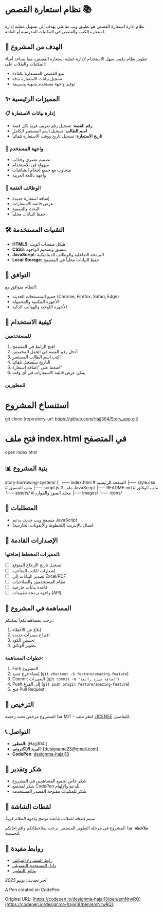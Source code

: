 
# نظام استعارة القصص 📚

نظام إدارة استعارة القصص هو تطبيق ويب تفاعلي يهدف إلى تسهيل عملية إدارة استعارة الكتب والقصص في المكتبات المدرسية أو العامة.

## 🎯 الهدف من المشروع

تطوير نظام رقمي سهل الاستخدام لإدارة عملية استعارة القصص، مما يساعد أمناء المكتبات والطلاب على:
- تتبع القصص المستعارة بكفاءة
- تسجيل بيانات الاستعارة بدقة
- توفير واجهة مستخدم بديهية وسريعة

## ✨ المميزات الرئيسية

### 📋 إدارة بيانات الاستعارة
- **رقم القصة**: تسجيل رقم تعريف فريد لكل قصة
- **اسم الطالب**: تسجيل اسم المستعير الكامل
- **تاريخ الاستعارة**: تسجيل تاريخ ووقت الاستعارة تلقائياً

### 🎨 واجهة المستخدم
- تصميم عصري وجذاب
- سهولة في الاستخدام
- متجاوب مع جميع أحجام الشاشات
- واجهة باللغة العربية

### 🔧 الوظائف التقنية
- إضافة استعارة جديدة
- عرض قائمة الاستعارات
- البحث والتصفية
- حفظ البيانات محلياً

## 🛠️ التقنيات المستخدمة

- **HTML5**: هيكل صفحات الويب
- **CSS3**: تنسيق وتصميم الواجهة
- **JavaScript**: البرمجة التفاعلية والوظائف الديناميكية
- **Local Storage**: حفظ البيانات محلياً في المتصفح

## 📱 التوافق

النظام متوافق مع:
- جميع المتصفحات الحديثة (Chrome, Firefox, Safari, Edge)
- الأجهزة المكتبية والمحمولة
- الأجهزة اللوحية والهواتف الذكية

## 🚀 كيفية الاستخدام

### للمستخدمين
1. افتح الرابط في المتصفح
2. أدخل رقم القصة في الحقل المخصص
3. اكتب اسم الطالب المستعير
4. التاريخ سيُسجل تلقائياً
5. اضغط على "إضافة استعارة"
6. يمكن عرض قائمة الاستعارات في أي وقت

### للمطورين

# استنساخ المشروع
git clone [repository-url: https://github.com/Hajj304/Story_app.git]

# فتح ملف index.html في المتصفح
open index.html


## 📊 بنية المشروع

story-borrowing-system/
│
├── index.html          # الصفحة الرئيسية
├── style.css           # ملف التنسيق
├── script.js           # ملف JavaScript
├── README.md           # ملف الوثائق
└── assets/             # مجلد الصور والموارد
    ├── images/
    └── icons/


## 🎯 المتطلبات

- متصفح ويب حديث يدعم JavaScript
- اتصال بالإنترنت (للخطوط والأيقونات الخارجية)

## 🔄 الإصدارات القادمة

### المميزات المخطط إضافتها:
- [ ] تسجيل تاريخ الإرجاع المتوقع
- [ ] إشعارات للكتب المتأخرة
- [ ] تصدير البيانات إلى Excel/PDF
- [ ] نظام المستخدمين والصلاحيات
- [ ] قاعدة بيانات خارجية
- [ ] واجهة برمجة تطبيقات (API)

## 🤝 المساهمة في المشروع

نرحب بمساهماتكم! يمكنكم:
1. إبلاغ عن الأخطاء
2. اقتراح مميزات جديدة
3. تحسين الكود
4. تطوير الوثائق

### خطوات المساهمة:
1. Fork المشروع
2. إنشاء فرع جديد (`git checkout -b feature/amazing-feature`)
3. Commit التغييرات (`git commit -m 'إضافة ميزة رائعة'`)
4. Push إلى الفرع (`git push origin feature/amazing-feature`)
5. فتح Pull Request

## 📝 الترخيص

هذا المشروع مرخص تحت رخصة MIT - انظر ملف [LICENSE](LICENSE) للتفاصيل.

## 📞 التواصل

- **المطور**: [Hajj304 ]
- **البريد الإلكتروني**: [designama23@gmail.com]
- **CodePen**: [designma-hajaj18](https://codepen.io/designma-hajaj18)

## 🙏 شكر وتقدير

- شكر خاص لجميع المساهمين في المشروع
- شكر لمجتمع CodePen للدعم والإلهام
- شكر للمكتبات مفتوحة المصدر المستخدمة

## 📸 لقطات الشاشة

*سيتم إضافة لقطات شاشة توضح واجهة النظام قريباً*



**ملاحظة**: هذا المشروع في مرحلة التطوير المستمر. نرحب بملاحظاتكم واقتراحاتكم لتحسينه.

## 🔗 روابط مفيدة

- [رابط المشروع المباشر](https://codepen.io/designma-hajaj18/pen/emNrwRQ)
- [دليل المستخدم التفصيلي](#)
- [وثائق التطوير](#)



*آخر تحديث: يونيو 2025*

A Pen created on CodePen.

Original URL: [https://codepen.io/designma-hajaj18/pen/emNrwRQ](https://codepen.io/designma-hajaj18/pen/emNrwRQ).

